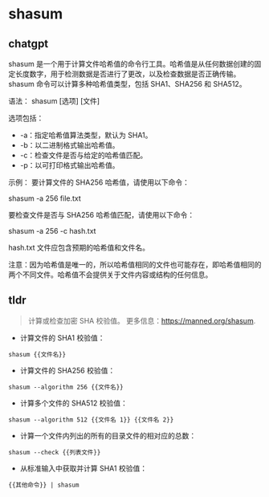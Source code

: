 # shasum 
## chatgpt 
shasum 是一个用于计算文件哈希值的命令行工具。哈希值是从任何数据创建的固定长度数字，用于检测数据是否进行了更改，以及检查数据是否正确传输。 shasum 命令可以计算多种哈希值类型，包括 SHA1、SHA256 和 SHA512。 

语法：
shasum [选项] [文件]

选项包括：

- -a：指定哈希值算法类型，默认为 SHA1。
- -b：以二进制格式输出哈希值。
- -c：检查文件是否与给定的哈希值匹配。
- -p：以可打印格式输出哈希值。

示例：
要计算文件的 SHA256 哈希值，请使用以下命令：

shasum -a 256 file.txt

要检查文件是否与 SHA256 哈希值匹配，请使用以下命令：

shasum -a 256 -c hash.txt

hash.txt 文件应包含预期的哈希值和文件名。 

注意：因为哈希值是唯一的，所以哈希值相同的文件也可能存在，即哈希值相同的两个不同文件。哈希值不会提供关于文件内容或结构的任何信息。 

## tldr 
 
> 计算或检查加密 SHA 校验值。
> 更多信息：<https://manned.org/shasum>.

- 计算文件的 SHA1 校验值：

`shasum {{文件名}}`

- 计算文件的 SHA256 校验值：

`shasum --algorithm 256 {{文件名}}`

- 计算多个文件的 SHA512 校验值：

`shasum --algorithm 512 {{文件名 1}} {{文件名 2}}`

- 计算一个文件内列出的所有的目录文件的相对应的总数：

`shasum --check {{列表文件}}`

- 从标准输入中获取并计算 SHA1 校验值：

`{{其他命令}} | shasum`
